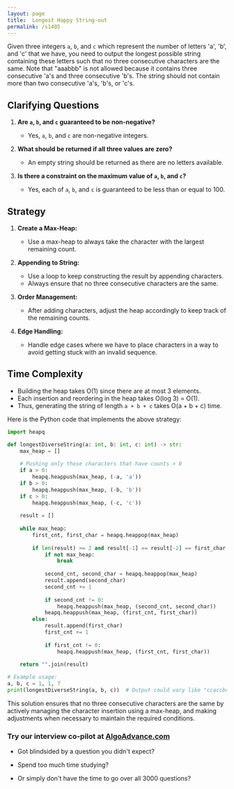 ```yaml
---
layout: page
title:  Longest Happy String-out
permalink: /s1405
---
```


Given three integers `a`, `b`, and `c` which represent the number of letters 'a', 'b', and 'c' that we have, you need to output the longest possible string containing these letters such that no three consecutive characters are the same. Note that "aaabbb" is not allowed because it contains three consecutive 'a's and three consecutive 'b's. The string should not contain more than two consecutive 'a's, 'b's, or 'c's.

## Clarifying Questions

1. **Are `a`, `b`, and `c` guaranteed to be non-negative?**
   - Yes, `a`, `b`, and `c` are non-negative integers.

2. **What should be returned if all three values are zero?**
   - An empty string should be returned as there are no letters available.

3. **Is there a constraint on the maximum value of `a`, `b`, and `c`?**
   - Yes, each of `a`, `b`, and `c` is guaranteed to be less than or equal to 100.

## Strategy

1. **Create a Max-Heap:** 
   - Use a max-heap to always take the character with the largest remaining count.
   
2. **Appending to String:**
   - Use a loop to keep constructing the result by appending characters.
   - Always ensure that no three consecutive characters are the same.

3. **Order Management:**
   - After adding characters, adjust the heap accordingly to keep track of the remaining counts.

4. **Edge Handling:**
   - Handle edge cases where we have to place characters in a way to avoid getting stuck with an invalid sequence.

## Time Complexity

- Building the heap takes O(1) since there are at most 3 elements.
- Each insertion and reordering in the heap takes O(log 3) = O(1).
- Thus, generating the string of length `a + b + c` takes O(a + b + c) time.

Here is the Python code that implements the above strategy:

```python
import heapq

def longestDiverseString(a: int, b: int, c: int) -> str:
    max_heap = []
    
    # Pushing only those characters that have counts > 0
    if a > 0:
        heapq.heappush(max_heap, (-a, 'a'))
    if b > 0:
        heapq.heappush(max_heap, (-b, 'b'))
    if c > 0:
        heapq.heappush(max_heap, (-c, 'c'))
    
    result = []
    
    while max_heap:
        first_cnt, first_char = heapq.heappop(max_heap)
        
        if len(result) >= 2 and result[-1] == result[-2] == first_char:
            if not max_heap:
                break
            
            second_cnt, second_char = heapq.heappop(max_heap)
            result.append(second_char)
            second_cnt += 1
            
            if second_cnt != 0:
                heapq.heappush(max_heap, (second_cnt, second_char))
            heapq.heappush(max_heap, (first_cnt, first_char))
        else:
            result.append(first_char)
            first_cnt += 1
            
            if first_cnt != 0:
                heapq.heappush(max_heap, (first_cnt, first_char))
    
    return "".join(result)

# Example usage:
a, b, c = 1, 1, 7
print(longestDiverseString(a, b, c))  # Output could vary like "ccaccbcc"
```

This solution ensures that no three consecutive characters are the same by actively managing the character insertion using a max-heap, and making adjustments when necessary to maintain the required conditions.


### Try our interview co-pilot at [AlgoAdvance.com](https://algoAdvance.com)

- Got blindsided by a question you didn't expect?

- Spend too much time studying?

- Or simply don't have the time to go over all 3000 questions?

